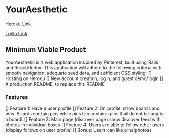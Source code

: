 # YourAesthetic

[Heroku Link][heroku]

[Trello Link][trello]

[heroku]: https://youraesthetic.herokuapp.com/
[trello]: https://trello.com/b/1Lfg4i2f

## Minimum Viable Product
YourAesthetic is a web application inspired by Pinterest, built using Rails and React/Redux. This application will adhere to the following criteria with smooth navigation, adequate seed data, and sufficient CSS styling:
[] Hosting on Heroku
[] New account creation, login, and guest demo/login
[] A production README, to replace this README
### Features
[] Feature 1: Have a user profile
[] Feature 2: On profile, show boards and pins. Boards contain pins
while pins tab contains pins that do not belong to a board.
[] Feature 3: Main page (discover page) show discover feed with photos in individual boxes
[] Feature 4: Users are able to follow other users (display follows on user profile)
[] Bonus: Users can like pins(photos)
